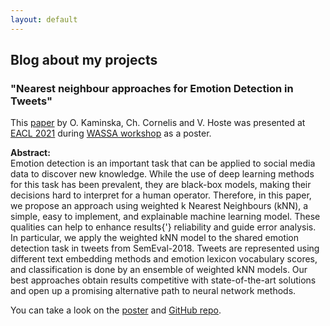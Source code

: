 ```yaml
---
layout: default
---
```

<!--<h1 style="color:Tomato;text-align:justify;">Machine Learning and Natural Language Processing research</h1> -->
<!--<p.main-text style="margin-top:10px;text-align:justify;"></p.main-text>-->
<!--<p style="margin-top:10px;text-align:justify;"></p>-->

<h2>Blog about my projects</h2>

<h3>"Nearest neighbour approaches for Emotion Detection in Tweets"</h3>

This <a href="https://www.aclweb.org/anthology/2021.wassa-1.22/">paper</a> by O. Kaminska, Ch. Cornelis and V. Hoste was presented at <a href="https://2021.eacl.org/">EACL 2021</a> during <a href="https://wt-public.emm4u.eu/wassa2021/">WASSA workshop</a> as a poster.

<b>Abstract:</b>  
Emotion detection is an important task that can be applied to social media data to discover new knowledge. While the use of deep learning methods for this task has been prevalent, they are black-box models, making their decisions hard to interpret for a human operator. Therefore, in this paper, we propose an approach using weighted k Nearest Neighbours (kNN), a simple, easy to implement, and explainable machine learning model. These qualities can help to enhance results{'} reliability and guide error analysis. In particular, we apply the weighted kNN model to the shared emotion detection task in tweets from SemEval-2018. Tweets are represented using different text embedding methods and emotion lexicon vocabulary scores, and classification is done by an ensemble of weighted kNN models. Our best approaches obtain results competitive with state-of-the-art solutions and open up a promising alternative path to neural network methods.

You can take a look on the <a href="https://github.com/olha-kaminska/wknn_emotion_detection/blob/def5b37b3824e59a22e1f53de89aed1525283744/WASSA2021_poster_Olha_Kaminska.pdf">poster</a> and <a href="https://github.com/olha-kaminska/wknn_emotion_detection">GitHub repo</a>.

